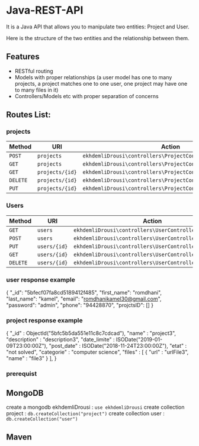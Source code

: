 # Java-REST-API
It is a Java API that allows you to manipulate two entities: Project and User.

Here is the structure of the two entities and the relationship between them.

## Features

- RESTful routing
- Models with proper relationships (a user model has one to many projects, a project matches one to one user, one project may have one to many files in it)
- Controllers/Models etc with proper separation of concerns

## Routes List:

### projects

| Method     | URI                               | Action                                                       |
|------------|-----------------------------------|--------------------------------------------------------------|
| `POST`     | `projects`                        |`ekhdemliDrousi\controllers\ProjectController@createProject` |          
| `GET`     | `projects`                        | `ekhdemliDrousi\controllers\ProjectController@getProjects`  |
| `GET`     | `projects/{id}`                   | `ekhdemliDrousi\controllers\ProjectController@getProject`   |
| `DELETE`   | `projects/{id}`                   | `ekhdemliDrousi\controllers\ProjectController@deleteProject`|
| `PUT`      | `projects/{id}`                   | `ekhdemliDrousi\controllers\ProjectController@updateProject`|


### Users

| Method     | URI                               | Action                                                        |
|------------|-----------------------------------|---------------------------------------------------------------|
| `GET`      | `users`                           | `ekhdemliDrousi\controllers\UserController@getUsers`         |
| `POST`     | `users`                           | `ekhdemliDrousi\controllers\UserController@createUser`       |
| `PUT`      | `users/{id}`                      | `ekhdemliDrousi\controllers\UserController@updateUser`       |
| `GET`      | `users/{id}`                      | `ekhdemliDrousi\controllers\UserController@getUser`          |
| `DELETE`   | `users/{id}`                      | `ekhdemliDrousi\controllers\UserController@deleteUser`       |


### user response example
{
    "_id": "5bfecf07fa8cd5189412f485",
    "first_name": "romdhani",
    "last_name": "kamel",
    "email": "romdhanikamel30@gmail.com",
    "password": "admin",
    "phone": "94428870",
    "projctsID": []
}

### project response example
{
        "_id" : ObjectId("5bfc5b5da551e11c8c7cdcad"),
        "name" : "project3",
        "description" : "description3",
        "date_limite" : ISODate("2019-01-09T23:00:00Z"),
        "post_date" : ISODate("2018-11-24T23:00:00Z"),
        "etat" : "not solved",
        "categorie" : "computer science",
        "files" : [
                {
                        "url" : "urlFile3",
                        "name" : "file3"
                }
        ],
}

### prerequist
## MongoDB
create a mongodb ekhdemliDrousi : `use ekhdemliDrousi`
create collection project : `db.createCollection("project")`
create collection user : `db.createCollection("user")`
## Maven

